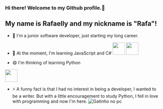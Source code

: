 ### Hi there! Welcome to my Github profile.👋
## My name is Rafaelly and my nickname is "Rafa"!

- 🔭 I'm a junior software developer, just starting my long career.
  
- 🌱 At the moment, I'm learning JavaScript and C#
<img loading="lazy" src="https://cdn.jsdelivr.net/gh/devicons/devicon/icons/javascript/javascript-original.svg" width="40" height="40"/> <img loading="lazy" src="https://cdn.jsdelivr.net/gh/devicons/devicon/icons/csharp/csharp-original.svg" width="40" height="40"/>

- 😄 I'm thinking of learning Python 
<img loading="lazy" src="https://cdn.jsdelivr.net/gh/devicons/devicon/icons/python/python-original.svg" width="40" height="40"/>    
  
- ⚡ A funny fact is that I had no interest in being a developer, I wanted to be a writer. But with a little encouragement to study Python, I fell in love with programming and now I'm here.
![Gatinho no pc](https://tenor.com/pt-BR/view/cat-mouse-computer-on-workaholic-gif-13145942)
